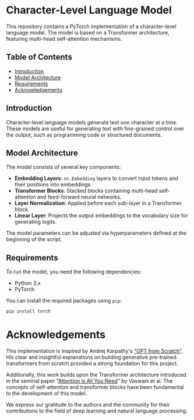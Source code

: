 # Character-Level Language Model

This repository contains a PyTorch implementation of a character-level language model. The model is based on a Transformer architecture, featuring multi-head self-attention mechanisms.

## Table of Contents

- [Introduction](#introduction)
- [Model Architecture](#model-architecture)
- [Requirements](#requirements)
- [Acknowledgements](#acknowledgements)

## Introduction

Character-level language models generate text one character at a time. These models are useful for generating text with fine-grained control over the output, such as programming code or structured documents.

## Model Architecture

The model consists of several key components:

- **Embedding Layers**: `nn.Embedding` layers to convert input tokens and their positions into embeddings.
- **Transformer Blocks**: Stacked blocks containing multi-head self-attention and feed-forward neural networks.
- **Layer Normalization**: Applied before each sub-layer in a Transformer block.
- **Linear Layer**: Projects the output embeddings to the vocabulary size for generating logits.

The model parameters can be adjusted via hyperparameters defined at the beginning of the script.

## Requirements

To run the model, you need the following dependencies:

- Python 3.x
- PyTorch

You can install the required packages using `pip`:

```bash
pip install torch
```
# Acknowledgements

This implementation is inspired by Andrej Karpathy's ["GPT from Scratch"](https://github.com/karpathy/ng-video-lecture). His clear and insightful explanations on building generative pre-trained transformers from scratch provided a strong foundation for this project.

Additionally, this work builds upon the Transformer architecture introduced in the seminal paper "[Attention is All You Need](https://arxiv.org/abs/1706.03762)" by Vaswani et al. The concepts of self-attention and transformer blocks have been fundamental to the development of this model.

We express our gratitude to the authors and the community for their contributions to the field of deep learning and natural language processing.
